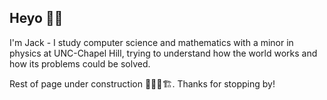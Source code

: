 ## Heyo 👋😀

I'm Jack - I study computer science and mathematics with a minor in physics at UNC-Chapel Hill, trying to understand how the world works and how its problems could be solved.

Rest of page under construction 👷‍♂️🚧🏗️. Thanks for stopping by!

<!--
**jackhuo-unc/jackhuo-unc** is a ✨ _special_ ✨ repository because its `README.md` (this file) appears on your GitHub profile.

Here are some ideas to get you started:

- 🔭 I’m currently working on ...
- 🌱 I’m currently learning ...
- 👯 I’m looking to collaborate on ...
- 🤔 I’m looking for help with ...
- 💬 Ask me about ...
- 📫 How to reach me: ...
- 😄 Pronouns: ...
- ⚡ Fun fact: ...
-->
